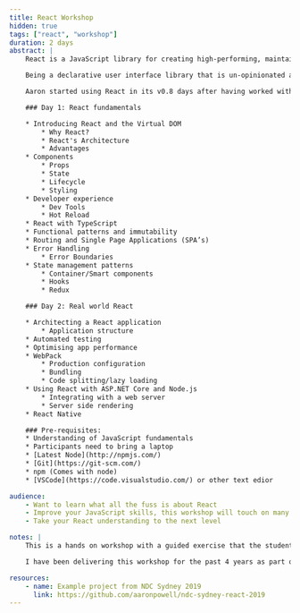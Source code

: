 ```yaml
---
title: React Workshop
hidden: true
tags: ["react", "workshop"]
duration: 2 days
abstract: |
    React is a JavaScript library for creating high-performing, maintainable JavaScript applications and brings a fresh approach to thinking into the JavaScript community.

    Being a declarative user interface library that is un-opinionated about the rest of your application it is easy to reason about it is simpler to learn and master the basics than a full application framework like Angular. Also thanks to the simple nature of React, the patterns and lessons you will learn are transferable to other libraries and frameworks.

    Aaron started using React in its v0.8 days after having worked with a number of other web frameworks, and immediately liked what he saw. From its drive towards componentisation to data management it’s been a great tool for building application dashboards, public websites and native applications. Aaron has introduced it to a number of different projects across a variety of industries through his role as a Readify consultant.

    ### Day 1: React fundamentals

    * Introducing React and the Virtual DOM
        * Why React?
        * React's Architecture
        * Advantages
    * Components
        * Props
        * State
        * Lifecycle
        * Styling
    * Developer experience
        * Dev Tools
        * Hot Reload
    * React with TypeScript
    * Functional patterns and immutability
    * Routing and Single Page Applications (SPA’s)
    * Error Handling
        * Error Boundaries
    * State management patterns
        * Container/Smart components
        * Hooks
        * Redux

    ### Day 2: Real world React

    * Architecting a React application
        * Application structure
    * Automated testing
    * Optimising app performance
    * WebPack
        * Production configuration
        * Bundling
        * Code splitting/lazy loading
    * Using React with ASP.NET Core and Node.js
        * Integrating with a web server
        * Server side rendering
    * React Native

    ### Pre-requisites:
    * Understanding of JavaScript fundamentals
    * Participants need to bring a laptop
    * [Latest Node](http://npmjs.com/)
    * [Git](https://git-scm.com/)
    * npm (Comes with node)
    * [VSCode](https://code.visualstudio.com/) or other text edior

audience:
    - Want to learn what all the fuss is about React
    - Improve your JavaScript skills, this workshop will touch on many JavaScript patterns and features
    - Take your React understanding to the next level

notes: |
    This is a hands on workshop with a guided exercise that the students can follow along with, or alternatively they are welcome to build their own project.

    I have been delivering this workshop for the past 4 years as part of the NDC Sydney conference.

resources:
    - name: Example project from NDC Sydney 2019
      link: https://github.com/aaronpowell/ndc-sydney-react-2019
---
```

